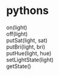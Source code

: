 # pythons


on(light) <br>
off(light)<br>
putSat(light, sat)<br>
putBri(light, bri)<br>
putHue(light, hue)<br>
setLightState(light)<br>
getState()<br>
